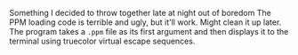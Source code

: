Something I decided to throw together late at night out of boredom
The PPM loading code is terrible and ugly, but it'll work. Might clean it up later.
The program takes a `.ppm` file as its first argument and then displays it to the terminal using
truecolor virtual escape sequences.
